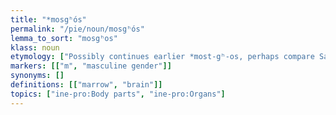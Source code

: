 ```yaml
---
title: "*mosgʰós"
permalink: "/pie/noun/mosgʰós"
lemma_to_sort: "mosgʰos"
klass: noun
etymology: ["Possibly continues earlier *most-gʰ-os, perhaps compare Sanskrit मस्तृहन् (mastṛhan, “brain”), Tocharian B mrestīwe (“marrow”), from *móst-r̥ ~ *mést-n̥s."]
markers: [["m", "masculine gender"]]
synonyms: []
definitions: [["marrow", "brain"]]
topics: ["ine-pro:Body parts", "ine-pro:Organs"]
---
```

